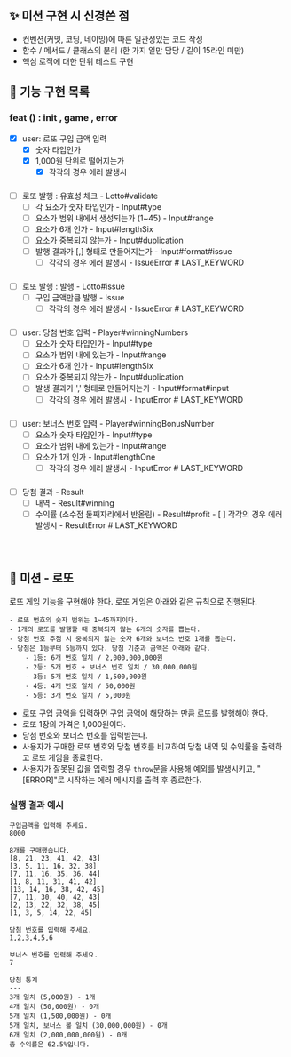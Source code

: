 ## ✨ 미션 구현 시 신경쓴 점

- 컨벤션(커밋, 코딩, 네이밍)에 따른 일관성있는 코드 작성
- 함수 / 메서드 / 클래스의 분리 (한 가지 일만 담당 / 길이 15라인 미만)
- 핵심 로직에 대한 단위 테스트 구현
  <br/>

## 🎰 기능 구현 목록

### feat () : init , game , error

- [x] user: 로또 구입 금액 입력 
  - [x] 숫자 타입인가 
  - [x] 1,000원 단위로 떨어지는가 
    - [x] 각각의 경우 에러 발생시

###

- [ ] 로또 발행 : 유효성 체크 - Lotto#validate
  - [ ] 각 요소가 숫자 타입인가 - Input#type
  - [ ] 요소가 범위 내에서 생성되는가 (1~45) - Input#range 
  - [ ] 요소가 6개 인가 - Input#lengthSix
  - [ ] 요소가 중복되지 않는가 - Input#duplication
  - [ ] 발행 결과가 [,] 형태로 만들어지는가 - Input#format#issue
    - [ ] 각각의 경우 에러 발생시 - IssueError # LAST_KEYWORD

###

- [ ] 로또 발행 : 발행 - Lotto#issue
  - [ ] 구입 금액만큼 발행 - Issue
    - [ ] 각각의 경우 에러 발생시 - IssueError # LAST_KEYWORD

###

- [ ] user: 당첨 번호 입력 - Player#winningNumbers
  - [ ] 요소가 숫자 타입인가 - Input#type 
  - [ ] 요소가 범위 내에 있는가 - Input#range 
  - [ ] 요소가 6개 인가 - Input#lengthSix 
  - [ ] 요소가 중복되지 않는가 - Input#duplication 
  - [ ] 발생 결과가 ',' 형태로 만들어지는가 - Input#format#input
    - [ ] 각각의 경우 에러 발생시 - InputError # LAST_KEYWORD

###

- [ ] user: 보너스 번호 입력 - Player#winningBonusNumber
  - [ ] 요소가 숫자 타입인가 - Input#type
  - [ ] 요소가 범위 내에 있는가 - Input#range 
  - [ ] 요소가 1개 인가 - Input#lengthOne 
    - [ ] 각각의 경우 에러 발생시 - InputError # LAST_KEYWORD

###

- [ ] 당첨 결과 - Result
  - [ ] 내역 - Result#winning
  - [ ] 수익률 (소수점 둘째자리에서 반올림) - Result#profit - [ ] 각각의 경우 에러 발생시 - ResultError # LAST_KEYWORD

###

<br/>

## 🚀 미션 - 로또

로또 게임 기능을 구현해야 한다. 로또 게임은 아래와 같은 규칙으로 진행된다.

```
- 로또 번호의 숫자 범위는 1~45까지이다.
- 1개의 로또를 발행할 때 중복되지 않는 6개의 숫자를 뽑는다.
- 당첨 번호 추첨 시 중복되지 않는 숫자 6개와 보너스 번호 1개를 뽑는다.
- 당첨은 1등부터 5등까지 있다. 당첨 기준과 금액은 아래와 같다.
    - 1등: 6개 번호 일치 / 2,000,000,000원
    - 2등: 5개 번호 + 보너스 번호 일치 / 30,000,000원
    - 3등: 5개 번호 일치 / 1,500,000원
    - 4등: 4개 번호 일치 / 50,000원
    - 5등: 3개 번호 일치 / 5,000원
```

- 로또 구입 금액을 입력하면 구입 금액에 해당하는 만큼 로또를 발행해야 한다.
- 로또 1장의 가격은 1,000원이다.
- 당첨 번호와 보너스 번호를 입력받는다.
- 사용자가 구매한 로또 번호와 당첨 번호를 비교하여 당첨 내역 및 수익률을 출력하고 로또 게임을 종료한다.
- 사용자가 잘못된 값을 입력할 경우 `throw`문을 사용해 예외를 발생시키고, "[ERROR]"로 시작하는 에러 메시지를 출력 후 종료한다.
  <br/>

### 실행 결과 예시

```
구입금액을 입력해 주세요.
8000

8개를 구매했습니다.
[8, 21, 23, 41, 42, 43]
[3, 5, 11, 16, 32, 38]
[7, 11, 16, 35, 36, 44]
[1, 8, 11, 31, 41, 42]
[13, 14, 16, 38, 42, 45]
[7, 11, 30, 40, 42, 43]
[2, 13, 22, 32, 38, 45]
[1, 3, 5, 14, 22, 45]

당첨 번호를 입력해 주세요.
1,2,3,4,5,6

보너스 번호를 입력해 주세요.
7

당첨 통계
---
3개 일치 (5,000원) - 1개
4개 일치 (50,000원) - 0개
5개 일치 (1,500,000원) - 0개
5개 일치, 보너스 볼 일치 (30,000,000원) - 0개
6개 일치 (2,000,000,000원) - 0개
총 수익률은 62.5%입니다.
```

